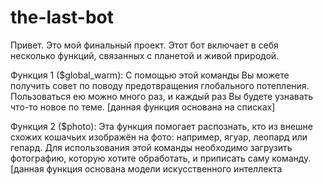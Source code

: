 # the-last-bot
Привет. Это мой финальный проект. Этот бот включает в себя несколько функций, связанных с планетой и живой природой.

Функция 1 ($global_warm):
С помощью этой команды Вы можете получить совет по поводу предотвращения глобального потепления. Пользоваться ею можно много раз, и каждый раз Вы будете узнавать что-то новое по теме.
[данная функция основана на списках]

Функция 2 ($photo):
Эта функция помогает распознать, кто из внешне схожих кошачьих изображён на фото: например, ягуар, леопард или гепард. Для использования этой команды необходимо загрузить фотографию, которую хотите обработать, и приписать саму команду.
[данная функция основана модели искусственного интеллекта

